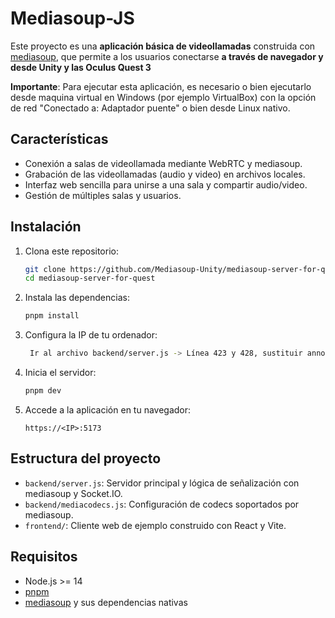 # Mediasoup-JS

Este proyecto es una **aplicación básica de videollamadas** construida con [mediasoup](https://mediasoup.org/), que permite a los usuarios conectarse **a través de navegador y desde Unity y las Oculus Quest 3**


**Importante**: Para ejecutar esta aplicación, es necesario o bien ejecutarlo desde maquina virtual en Windows (por ejemplo VirtualBox) con la opción de red "Conectado a: Adaptador puente" o bien desde Linux nativo.

## Características

- Conexión a salas de videollamada mediante WebRTC y mediasoup.
- Grabación de las videollamadas (audio y video) en archivos locales.
- Interfaz web sencilla para unirse a una sala y compartir audio/video.
- Gestión de múltiples salas y usuarios.

## Instalación

1. Clona este repositorio:
   ```sh
   git clone https://github.com/Mediasoup-Unity/mediasoup-server-for-quest.git
   cd mediasoup-server-for-quest
   ```

2. Instala las dependencias:
   ```sh
   pnpm install
   ```
3. Configura la IP de tu ordenador:
   ```sh
    Ir al archivo backend/server.js -> Línea 423 y 428, sustituir announcedAddress por la IP de Linux.
   ```


3. Inicia el servidor:
   ```sh
   pnpm dev
   ```

4. Accede a la aplicación en tu navegador:
   ```
   https://<IP>:5173
   ```

## Estructura del proyecto

- `backend/server.js`: Servidor principal y lógica de señalización con mediasoup y Socket.IO.
- `backend/mediacodecs.js`: Configuración de codecs soportados por mediasoup.
- `frontend/`: Cliente web de ejemplo construido con React y Vite.

## Requisitos

- Node.js >= 14
- [pnpm](https://pnpm.io/)
- [mediasoup](https://mediasoup.org/) y sus dependencias nativas